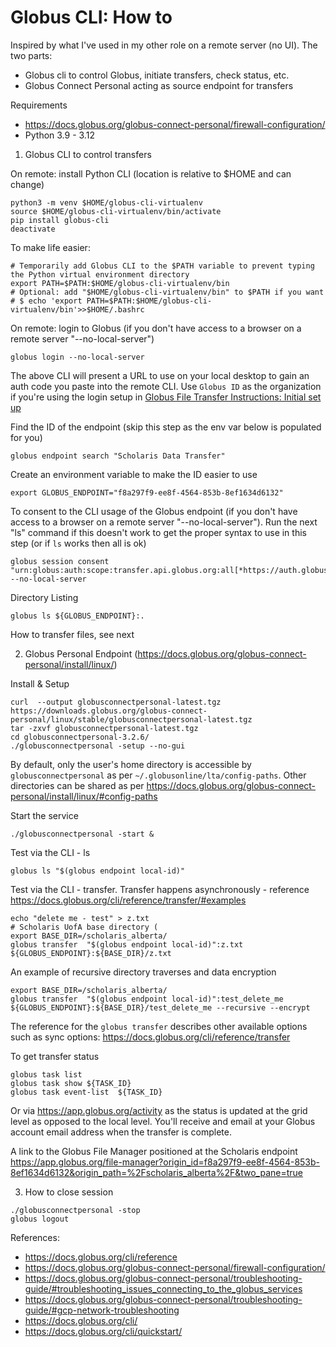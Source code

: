# Globus CLI: How to

Inspired by what I've used in my other role on a remote server (no UI). The two parts:
* Globus cli to control Globus, initiate transfers, check status, etc.
* Globus Connect Personal acting as source endpoint for transfers

Requirements
* https://docs.globus.org/globus-connect-personal/firewall-configuration/
* Python 3.9 - 3.12

1. Globus CLI to control transfers

On remote: install Python CLI (location is relative to $HOME and can change)
```
python3 -m venv $HOME/globus-cli-virtualenv
source $HOME/globus-cli-virtualenv/bin/activate
pip install globus-cli
deactivate
```

To make life easier:
```
# Temporarily add Globus CLI to the $PATH variable to prevent typing the Python virtual environment directory
export PATH=$PATH:$HOME/globus-cli-virtualenv/bin
# Optional: add "$HOME/globus-cli-virtualenv/bin" to $PATH if you want
# $ echo 'export PATH=$PATH:$HOME/globus-cli-virtualenv/bin'>>$HOME/.bashrc
```

On remote: login to Globus  (if you don't have access to a browser on a remote server "--no-local-server")
```
globus login --no-local-server
```
The above CLI will present a URL to use on your local desktop to gain an auth code you paste into the remote CLI. Use `Globus ID` as the organization if you're using the login setup in [Globus File Transfer Instructions: Initial set up](https://docs.google.com/document/d/1aZMyiXgCcuVxKqS0HbheWx5dPcrUgPxbqn9MYWMP76s/edit?pli=1&tab=t.0)

Find the ID of the endpoint (skip this step as the env var below is populated for you)
```
globus endpoint search "Scholaris Data Transfer"
```

Create an environment variable to make the ID easier to use
```
export GLOBUS_ENDPOINT="f8a297f9-ee8f-4564-853b-8ef1634d6132"
```

To consent to the CLI usage of the Globus endpoint (if you don't have access to a browser on a remote server "--no-local-server"). Run the next "ls" command if this doesn't work to get the proper syntax to use in this step (or if `ls` works then all is ok)
```
globus session consent "urn:globus:auth:scope:transfer.api.globus.org:all[*https://auth.globus.org/scopes/${GLOBUS_ENDPOINT}/data_access]" --no-local-server
```

Directory Listing
```
globus ls ${GLOBUS_ENDPOINT}:.
```

How to transfer files, see next

2. Globus Personal Endpoint (https://docs.globus.org/globus-connect-personal/install/linux/)

Install & Setup
```
curl  --output globusconnectpersonal-latest.tgz https://downloads.globus.org/globus-connect-personal/linux/stable/globusconnectpersonal-latest.tgz
tar -zxvf globusconnectpersonal-latest.tgz 
cd globusconnectpersonal-3.2.6/
./globusconnectpersonal -setup --no-gui
```

By default, only the user's home directory is accessible by `globusconnectpersonal` as per `~/.globusonline/lta/config-paths`. Other directories can be shared as per <https://docs.globus.org/globus-connect-personal/install/linux/#config-paths>

Start the service
```
./globusconnectpersonal -start &
```

Test via the CLI - ls
```
globus ls "$(globus endpoint local-id)"
```

Test via the CLI - transfer. Transfer happens asynchronously - reference <https://docs.globus.org/cli/reference/transfer/#examples>
```
echo "delete me - test" > z.txt
# Scholaris UofA base directory (
export BASE_DIR=/scholaris_alberta/
globus transfer  "$(globus endpoint local-id)":z.txt ${GLOBUS_ENDPOINT}:${BASE_DIR}/z.txt
```

An example of recursive directory traverses and data encryption
```
export BASE_DIR=/scholaris_alberta/
globus transfer  "$(globus endpoint local-id)":test_delete_me ${GLOBUS_ENDPOINT}:${BASE_DIR}/test_delete_me --recursive --encrypt
```

The reference for the `globus transfer` describes other available options such as sync options: <https://docs.globus.org/cli/reference/transfer>


To get transfer status
```
globus task list
globus task show ${TASK_ID}
globus task event-list  ${TASK_ID}
```
Or via <https://app.globus.org/activity> as the status is updated at the grid level as opposed to the local level. You'll receive and email at your Globus account email address when the transfer is complete.

A link to the Globus File Manager positioned at the Scholaris endpoint <https://app.globus.org/file-manager?origin_id=f8a297f9-ee8f-4564-853b-8ef1634d6132&origin_path=%2Fscholaris_alberta%2F&two_pane=true>

3. How to close session
```
./globusconnectpersonal -stop
globus logout
```



References:
* https://docs.globus.org/cli/reference
* https://docs.globus.org/globus-connect-personal/firewall-configuration/
* https://docs.globus.org/globus-connect-personal/troubleshooting-guide/#troubleshooting_issues_connecting_to_the_globus_services
* https://docs.globus.org/globus-connect-personal/troubleshooting-guide/#gcp-network-troubleshooting
* https://docs.globus.org/cli/
* https://docs.globus.org/cli/quickstart/
